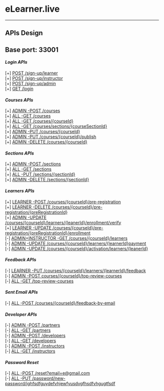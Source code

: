 # eLearner.live

___
## APIs Design
## Base port: 33001

#### *Login APIs*
[+] [POST /sign-up/learner](APIs%20design/signup-learner.md)<br>
[+] [POST /sign-up/instructor](APIs%20design/signup-instructor.md)<br>
[+] [POST /sign-up/admin](APIs%20design/signup-admin.md)<br>
[+] [GET /login](APIs%20design/login.md)<br>

#### *Courses APIs*
[+] [ADMIN -POST /courses](APIs%20design/create-new-course.md)<br>
[+] [ALL -GET /courses](APIs%20design/get-All-courses.md)<br>
[+] [ALL -GET /courses/{courseId}](APIs%20design/get-course-by-courseId.md)<br>
[+] [ALL -GET /courses/sections/{courseSectionId}](APIs%20design/get-course-by-courseType.md)<br>
[+] [ADMIN -PUT /courses/{courseId}](APIs%20design/update-course.md)<br>
[+] [ADMIN -PUT /courses/{courseId}/publish](APIs%20design/publish-course-by-courseId.md)<br>
[+] [ADMIN -DELETE /courses/{courseId}](APIs%20design/delete-course-by-courseId.md)

#### *Sections APIs*
[+] [ADMIN -POST /sections](APIs%20design/create-sections.md)<br>
[+] [ALL -GET /sections](APIs%20design/get-All-sections.md)<br>
[+] [ALL -PUT /sections/{sectionId}](APIs%20design/update-section.md)<br>
[+] [ADMIN -DELETE /sections/{sectionId}](APIs%20design/delete-section.md)


#### *Learners APIs*
[+] [LEARNER -POST /courses/{courseId}/pre-registration](APIs%20design/pre-registration-for-course.md)<br>
[+] [LEARNER -DELETE /courses/{courseId}/pre-registration/{preRegistrationId}](APIs%20design/pre-registration-for-course.md)<br>
[+] [ADMIN -UPDATE /courses/{courseId}/learners/{leanerId}/enrollment/verify](APIs%20design/enrollment-verfiy.md)<br>
[+] [LEARNER -UPDATE /courses/{courseId}/pre-registration/{preRegistrationId}/enrollment](APIs%20design/apply-for-course.md)<br>
[-] [ADMIN+INSTRUCTOR -GET /courses/{courseId}/learners](APIs%20design/get-learners-for-course.md)<br>
[-] [ADMIN -UPDATE /courses/{courseId}/learners/{learnerId}payment](APIs%20design/payment-for-course.md)<br>
[-] [ADMIN -UPDATE /courses/{courseId}/activation/learners/{leanerId}](APIs%20design/course-activation.md)

#### *Feedback APIs*
[-] [LEARNER -PUT /courses/{courseId}/learners/{learnerId}/feedback](APIs%20design/add-feedback-from-user.md)<br>
[-] [ADMIN -POST courses/{courseId}/top-review-courses](APIs%20design/add-top-reviewer.md)<br>
[-] [ALL -GET /top-review-courses](APIs%20design/get-top-reviewed-courses.md)<br>

#### *Sent Email APIs*
[-] [ALL -POST /courses/{courseId}/feedback-by-email](APIs%20design/send-email-by-courseId.md)<br>

#### *Developer APIs*
[-] [ADMIN -POST /partners](APIs%20design/partners-teams.md)<br>
[-] [ALL -GET /partners](APIs%20design/get-partners-teams.md)<br>
[-] [ADMIN -POST /developers](APIs%20design/developers-teams.md)<br>
[-] [ALL -GET /developers](APIs%20design/get-developers-teams.md)<br>
[-] [ADMIN -POST /instructors](APIs%20design/instructors-teams.md)<br>
[-] [ALL -GET /instructors](APIs%20design/get-instructors-teams.md)<br>

#### *Password Reset*
[-] [ALL -POST /reset?email=e@gmail.com](APIs%20design/password-reset.md)<br>
[-] [ALL -PUT /password/new-password/jghfsdfguydefvhjewfyusdvgfhsdfvhgugtfsdf](APIs%20design/upadte-newpassword.md)<br>

